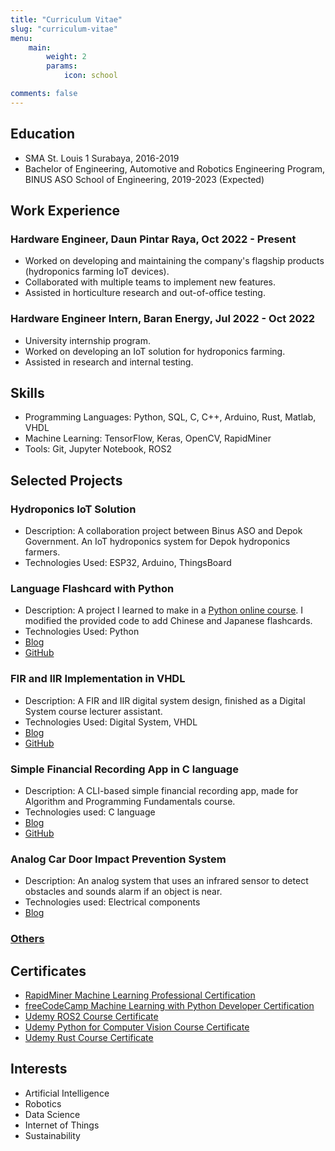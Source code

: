 ```yaml
---
title: "Curriculum Vitae"
slug: "curriculum-vitae"
menu:
    main: 
        weight: 2
        params:
            icon: school

comments: false
---
```


## Education

* SMA St. Louis 1 Surabaya, 2016-2019
* Bachelor of Engineering, Automotive and Robotics Engineering Program, BINUS ASO School of Engineering, 2019-2023 (Expected)

## Work Experience

### Hardware Engineer, Daun Pintar Raya, Oct 2022 - Present 

* Worked on developing and maintaining the company's flagship products (hydroponics farming IoT devices).
* Collaborated with multiple teams to implement new features.
* Assisted in horticulture research and out-of-office testing.

### Hardware Engineer Intern, Baran Energy, Jul 2022 - Oct 2022

* University internship program.
* Worked on developing an IoT solution for hydroponics farming.
* Assisted in research and internal testing.

## Skills

* Programming Languages: Python, SQL, C, C++, Arduino, Rust, Matlab, VHDL
* Machine Learning: TensorFlow, Keras, OpenCV, RapidMiner
* Tools: Git, Jupyter Notebook, ROS2

## Selected Projects

### Hydroponics IoT Solution

* Description: A collaboration project between Binus ASO and Depok Government. An IoT hydroponics system for Depok hydroponics farmers.
* Technologies Used: ESP32, Arduino, ThingsBoard

### Language Flashcard with Python

* Description: A project I learned to make in a [Python online course](https://www.udemy.com/course/100-days-of-code/). I modified the provided code to add Chinese and Japanese flashcards.
* Technologies Used: Python
* [Blog](/p/flashcard-python)
* [GitHub](https://github.com/richardmedyanto/language-flashcard)

### FIR and IIR Implementation in VHDL

* Description: A FIR and IIR digital system design, finished as a Digital System course lecturer assistant.
* Technologies Used: Digital System, VHDL
* [Blog](/p/fir-iir-vhdl)
* [GitHub](https://github.com/richardmedyanto/DigitalSystem)

### Simple Financial Recording App in C language

* Description: A CLI-based simple financial recording app, made for Algorithm and Programming Fundamentals course.
* Technologies used: C language
* [Blog](/p/finance-record-c)
* [GitHub](https://github.com/richardmedyanto/AAPF)

### Analog Car Door Impact Prevention System
* Description: An analog system that uses an infrared sensor to detect obstacles and sounds alarm if an object is near. 
* Technologies used: Electrical components
* [Blog](/p/impact-prevention) 

### [Others](/categories/projects/)

## Certificates
- [RapidMiner Machine Learning Professional Certification](https://ti-user-certificates.s3.amazonaws.com/5733896a-1d71-46e5-b0a3-1ffcf845fe21/4caed482-8054-4128-bab0-e9b2fe8947aa-richard-medyanto-22163235-da59-452b-9ccb-71a7e3146646-certificate.pdf)
- [freeCodeCamp Machine Learning with Python Developer Certification](https://www.freecodecamp.org/certification/richardmedyanto/machine-learning-with-python-v7)
- [Udemy ROS2 Course Certificate](https://www.udemy.com/certificate/UC-fedeef4c-dd3e-4971-a354-3a652d3a4bb9/)
- [Udemy Python for Computer Vision Course Certificate](https://www.udemy.com/certificate/UC-a0f1a58f-a847-40ac-831a-8a8de0e762a2/)
- [Udemy Rust Course Certificate](https://www.udemy.com/certificate/UC-64d614db-951d-415d-84db-dd34e14f1e15/)

## Interests

* Artificial Intelligence
* Robotics
* Data Science
* Internet of Things
* Sustainability
